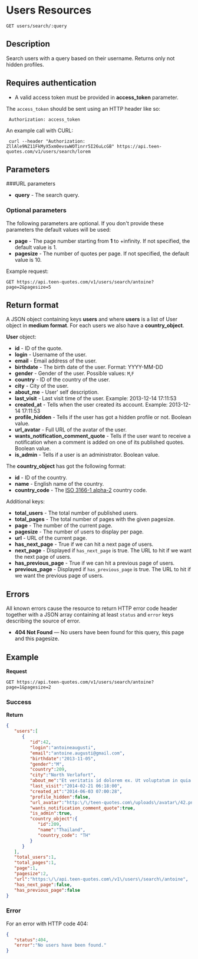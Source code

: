 # Users Resources

    GET users/search/:query

## Description
Search users with a query based on their username. Returns only not hidden profiles.

## Requires authentication
* A valid access token must be provided in **access_token** parameter.

The `access_token` should be sent using an HTTP header like so:

     Authorization: access_token

An example call with CURL:

     curl --header "Authorization: ZllAle9NZ11FkMyX5xm0evswWOTinrr5I26uLcGB" https://api.teen-quotes.com/v1/users/search/lorem

## Parameters
###URL parameters

- **query** - The search query.

### Optional parameters
The following parameters are optional. If you don't provide these parameters the default values will be used:

- **page** - The page number starting from **1** to +infinity. If not specified, the default value is 1.
- **pagesize** - The number of quotes per page. If not specified, the default value is 10.

Example request:

    GET https://api.teen-quotes.com/v1/users/search/antoine?page=2&pagesize=5

## Return format
A JSON object containing keys **users** and where **users** is a list of User object in **medium format**. For each users we also have a **country_object**.

**User** object:

- **id** - ID of the quote.
- **login** - Username of the user.
- **email** - Email address of the user.
- **birthdate** - The  birth date of the user. Format: YYYY-MM-DD
- **gender** - Gender of the user. Possible values: `M`,`F`
- **country** - ID of the country of the user.
- **city** - City of the user.
- **about_me** - User' self description.
- **last_visit** - Last visit time of the user. Example: 2013-12-14 17:11:53
- **created_at** - Tells when the user created its account. Example: 2013-12-14 17:11:53
- **profile_hidden** - Tells if the user has got a hidden profile or not. Boolean value.
- **url_avatar** - Full URL of the avatar of the user.
- **wants_notification_comment_quote** - Tells if the user want to receive a notification when a comment is added on one of its published quotes. Boolean value.
- **is_admin** - Tells if a user is an administrator. Boolean value.

The **country_object** has got the following format:

- **id** - ID of the country.
- **name** - English name of the country.
- **country_code** - The [ISO 3166-1 alpha-2](http://en.wikipedia.org/wiki/ISO_3166-1_alpha-2) country code.

Additional keys:

- **total_users** - The total number of published users.
- **total_pages** - The total number of pages with the given pagesize.
- **page** - The number of the current page.
- **pagesize** - The number of users to display per page.
- **url** - URL of the current page.
- **has_next_page** - True if we can hit a next page of users.
- **next_page** - Displayed if `has_next_page` is true. The URL to hit if we want the next page of users.
- **has_previous_page** - True if we can hit a previous page of users.
- **previous_page** - Displayed if `has_previous_page` is true. The URL to hit if we want the previous page of users.

## Errors
All known errors cause the resource to return HTTP error code header together with a JSON array containing at least `status` and `error` keys describing the source of error.

- **404 Not Found** — No users have been found for this query, this page and this pagesize.

## Example
**Request**

    GET https://api.teen-quotes.com/v1/users/search/antoine?page=1&pagesize=2

### Success
**Return**
``` json
{
   "users":[
      {
         "id":42,
         "login":"antoineaugusti",
         "email":"antoine.augusti@gmail.com",
         "birthdate":"2013-11-05",
         "gender":"M",
         "country":209,
         "city":"North Verlafort",
         "about_me":"Et veritatis id dolorem ex. Ut voluptatum in quia at aspernatur est vitae. Accusamus aliquid laudantium et aliquid error debitis vitae quod.",
         "last_visit":"2014-02-21 06:18:00",
         "created_at":"2014-06-03 07:00:28",
         "profile_hidden":false,
         "url_avatar":"http:\/\/teen-quotes.com\/uploads\/avatar\/42.png",
         "wants_notification_comment_quote":true,
         "is_admin":true,
         "country_object":{
            "id":209,
            "name":"Thailand",
            "country_code": "TH"
         }
      }
   ],
   "total_users":1,
   "total_pages":1,
   "page":1,
   "pagesize":2,
   "url":"https:\/\/api.teen-quotes.com\/v1\/users\/search\/antoine",
   "has_next_page":false,
   "has_previous_page":false
}
```

### Error
For an error with HTTP code 404:
``` json
{
   "status":404,
   "error":"No users have been found."
}
```